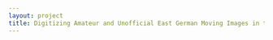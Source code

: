 ```yaml
--- 
layout: project 
title: Digitizing Amateur and Unofficial East German Moving Images in the United States: Opening up a Virtual Cold War Conversation
---
```



